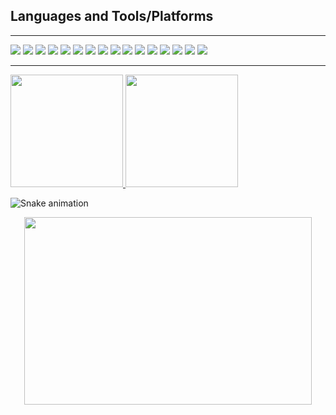 ## Languages and Tools/Platforms 
----

[![](https://img.shields.io/badge/Lua-grey.svg?style=for-the-badge&logo=lua)](#)
[![](https://img.shields.io/badge/Javascript-grey.svg?style=for-the-badge&logo=javascript)](#)
[![](https://img.shields.io/badge/Typescript-grey.svg?style=for-the-badge&logo=typescript)](#)
[![](https://img.shields.io/badge/electron-grey.svg?style=for-the-badge&logo=electron)](#)
[![](https://img.shields.io/badge/ReactJS-grey.svg?style=for-the-badge&logo=react)](#)
[![](https://img.shields.io/badge/MySQl-grey.svg?style=for-the-badge&logo=mysql)](#)
[![](https://img.shields.io/badge/HTML5-grey.svg?style=for-the-badge&logo=HTML5)](#)
[![](https://img.shields.io/badge/CSS3-grey.svg?style=for-the-badge&logo=CSS3)](#)
[![](https://img.shields.io/badge/styled--components-grey.svg?style=for-the-badge&logo=styled-components)](#)
[![](https://img.shields.io/badge/NodeJS-grey.svg?style=for-the-badge&logo=Node.js)](#)
[![](https://img.shields.io/badge/MongoDB-grey.svg?style=for-the-badge&logo=mongodb)](#)
[![](https://img.shields.io/badge/Win-grey.svg?style=for-the-badge&logo=Windows)](#)
[![](https://img.shields.io/badge/linux-grey.svg?style=for-the-badge&logo=Linux)](#)
[![](https://img.shields.io/badge/Git-grey.svg?style=for-the-badge&logo=Git)](#)
[![](https://img.shields.io/badge/Github-grey.svg?style=for-the-badge&logo=Github)](#)
[![](https://img.shields.io/badge/VSCode-grey.svg?style=for-the-badge&logo=VisualStudioCode)](#)
<br />

----
<a href="https://github.com/Santagain">
  <img height="180em" src="https://github-readme-stats-eight-theta.vercel.app/api?username=Santagain&show_icons=true&theme=nord&include_all_commits=true&count_private=true" />
  <img height="180em" src="https://github-readme-stats-eight-theta.vercel.app/api/top-langs/?username=Santagain&layout=compact&theme=nord" />
</a>

![Snake animation](https://github.com/Santagain/Santagain/blob/output/github-contribution-grid-snake.svg)

<p align="center">
  
  <img width="460" height="300" src="https://komarev.com/ghpvc/?username=Santagain&color=green&style=flat-square&label=Views">
  
</p>


[website]: https://#
